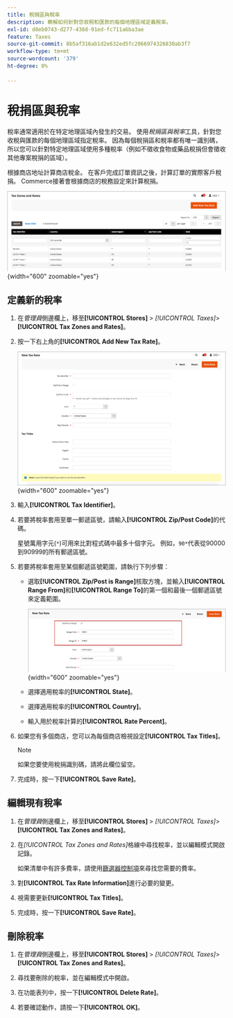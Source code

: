 ```yaml
---
title: 稅捐區與稅率
description: 瞭解如何針對您收稅和匯款的每個地理區域定義稅率。
exl-id: d8eb0743-d277-438d-91ed-fc711a6ba3ae
feature: Taxes
source-git-commit: 8b5af316ab1d2e632ed5fc2066974326830ab3f7
workflow-type: tm+mt
source-wordcount: '379'
ht-degree: 0%

---
```


# 稅捐區與稅率

稅率通常適用於在特定地理區域內發生的交易。 使用&#x200B;_稅捐區與稅率_&#x200B;工具，針對您收稅與匯款的每個地理區域指定稅率。 因為每個稅捐區和稅率都有唯一識別碼，所以您可以針對特定地理區域使用多種稅率（例如不徵收食物或藥品稅捐但會徵收其他專案稅捐的區域）。

根據商店地址計算商店稅金。 在客戶完成訂單資訊之後，計算訂單的實際客戶稅捐。 Commerce接著會根據商店的稅務設定來計算稅捐。

![稅捐區與稅率](./assets/tax-zones-rates.png){width="600" zoomable="yes"}

## 定義新的稅率

1. 在&#x200B;_管理員_&#x200B;側邊欄上，移至&#x200B;**[!UICONTROL Stores]** > _[!UICONTROL Taxes]_>**[!UICONTROL Tax Zones and Rates]**。

1. 按一下右上角的&#x200B;**[!UICONTROL Add New Tax Rate]**。

   ![新稅率](./assets/tax-rate-new.png){width="600" zoomable="yes"}

1. 輸入&#x200B;**[!UICONTROL Tax Identifier]**。

1. 若要將稅率套用至單一郵遞區號，請輸入&#x200B;**[!UICONTROL Zip/Post Code]**&#x200B;的代碼。

   星號萬用字元(`*`)可用來比對程式碼中最多十個字元。 例如，`90*`代表從90000到90999的所有郵遞區號。

1. 若要將稅率套用至某個郵遞區號範圍，請執行下列步驟：

   - 選取&#x200B;**[!UICONTROL Zip/Post is Range]**&#x200B;核取方塊，並輸入&#x200B;**[!UICONTROL Range From]**&#x200B;和&#x200B;**[!UICONTROL Range To]**&#x200B;的第一個和最後一個郵遞區號來定義範圍。

     ![ZIP/Post為範圍](./assets/tax-rate-new-zip-post-range.png){width="600" zoomable="yes"}

   - 選擇適用稅率的&#x200B;**[!UICONTROL State]**。

   - 選擇適用稅率的&#x200B;**[!UICONTROL Country]**。

   - 輸入用於稅率計算的&#x200B;**[!UICONTROL Rate Percent]**。

1. 如果您有多個商店，您可以為每個商店檢視設定&#x200B;**[!UICONTROL Tax Titles]**。

   >[!NOTE]
   >
   >如果您要使用稅捐識別碼，請將此欄位留空。

1. 完成時，按一下&#x200B;**[!UICONTROL Save Rate]**。

## 編輯現有稅率

1. 在&#x200B;_管理員_&#x200B;側邊欄上，移至&#x200B;**[!UICONTROL Stores]** > _[!UICONTROL Taxes]_>**[!UICONTROL Tax Zones and Rates]**。

1. 在&#x200B;_[!UICONTROL Tax Zones and Rates]_&#x200B;格線中尋找稅率，並以編輯模式開啟記錄。

   如果清單中有許多費率，請使用[篩選器控制項](../getting-started/admin-grid-controls.md)來尋找您需要的費率。

1. 對&#x200B;**[!UICONTROL Tax Rate Information]**&#x200B;進行必要的變更。

1. 視需要更新&#x200B;**[!UICONTROL Tax Titles]**。

1. 完成時，按一下&#x200B;**[!UICONTROL Save Rate]**。

## 刪除稅率

1. 在&#x200B;_管理員_&#x200B;側邊欄上，移至&#x200B;**[!UICONTROL Stores]** > _[!UICONTROL Taxes]_>**[!UICONTROL Tax Zones and Rates]**。

1. 尋找要刪除的稅率，並在編輯模式中開啟。

1. 在功能表列中，按一下&#x200B;**[!UICONTROL Delete Rate]**。

1. 若要確認動作，請按一下&#x200B;**[!UICONTROL OK]**。

